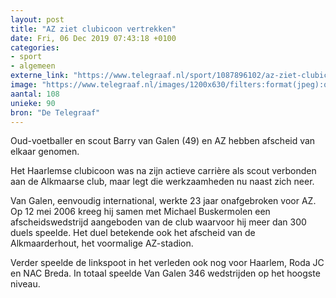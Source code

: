 ```yaml
---
layout: post
title: "AZ ziet clubicoon vertrekken"
date: Fri, 06 Dec 2019 07:43:18 +0100
categories: 
- sport 
- algemeen 
externe_link: "https://www.telegraaf.nl/sport/1087896102/az-ziet-clubicoon-vertrekken"
image: "https://www.telegraaf.nl/images/1200x630/filters:format(jpeg):quality(80)/cdn-kiosk-api.telegraaf.nl/afdb957e-17f3-11ea-acb8-02c309bc01c1.jpg"
aantal: 108
unieke: 90
bron: "De Telegraaf"
---
```


<p class="intro">Oud-voetballer en scout Barry van Galen (49) en AZ hebben afscheid van elkaar genomen.</p> <p>Het Haarlemse clubicoon was na zijn actieve carrière als scout verbonden aan de Alkmaarse club, maar legt die werkzaamheden nu naast zich neer.</p><p>Van Galen, eenvoudig international, werkte 23 jaar onafgebroken voor AZ. Op 12 mei 2006 kreeg hij samen met Michael Buskermolen een afscheidswedstrijd aangeboden van de club waarvoor hij meer dan 300 duels speelde. Het duel betekende ook het afscheid van de Alkmaarderhout, het voormalige AZ-stadion.</p><p>Verder speelde de linkspoot in het verleden ook nog voor Haarlem, Roda JC en NAC Breda. In totaal speelde Van Galen 346 wedstrijden op het hoogste niveau.</p>
